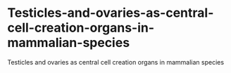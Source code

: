 # Testicles-and-ovaries-as-central-cell-creation-organs-in-mammalian-species
Testicles and ovaries as central cell creation organs in mammalian species
